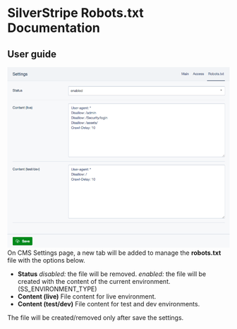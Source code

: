 # SilverStripe Robots.txt Documentation

## User guide
![RobotsTxt settings](./screenshots/settings.png)
On CMS Settings page, a new tab will be added to manage the **robots.txt** file with the options below.
- **Status**
*disabled:* the file will be removed.
*enabled:* the file will be created with the content of the current environment.(SS_ENVIRONMENT_TYPE)
- **Content (live)**
File content for live environment.
- **Content (test/dev)**
File content for test and dev environments.

The file will be created/removed only after save the settings.
